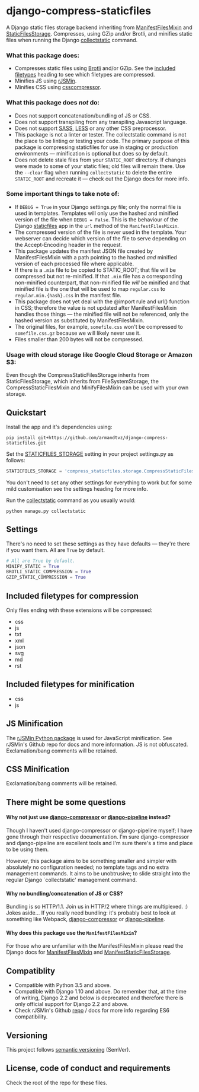 django-compress-staticfiles
===========================
A Django static files storage backend inheriting from [ManifestFilesMixin][16]
and [StaticFilesStorage][12]. Compresses, using GZip and/or Brotli, and minifies
static files when running the Django [collectstatic][5] command.

### What this package does:
- Compresses static files using [Brotli][1] and/or GZip. See the [included
  filetypes][100] heading to see which filetypes are compressed.
- Minifies JS using [rJSMin][19].
- Minifies CSS using [csscompressor][6].

### What this package does *not* do:
- Does not support concatenation/bundling of JS or CSS.
- Does not support transpiling from any transpiling Javascript language.
- Does not support [SASS][13], [LESS][14] or any other CSS preprocessor.
- This package is not a linter or tester. The collectstatic command is not the
  place to be linting or testing your code. The primary purpose of this package
  is compressing staticfiles for use in staging or production environments —
  minification is optional but does so by default.
- Does not delete stale files from your `STATIC_ROOT` directory. If changes were
  made to some of your static files; old files will remain there. Use the
  `--clear` flag when running `collectstatic` to delete the entire `STATIC_ROOT`
  and recreate it — check out the Django docs for more info.

### Some important things to take note of:
- If `DEBUG = True` in your Django settings.py file; only the normal file
  is used in templates. Templates will only use the hashed and minified
  version of the file when `DEBUG = False`. This is the behaviour of the Django
  [staticfiles][15] app in the `url` method of the `ManifestFilesMixin`.
- The compressed version of the file is never used in the template. Your
  webserver can decide which version of the file to serve depending on the
  Accept-Encoding header in the request.
- This package updates the manifest JSON file created by ManifestFilesMixin
  with a path pointing to the hashed *and* minified version of each processed
  file where applicable.
- If there is a `.min` file to be copied to STATIC_ROOT; that file will be
  compressed but not re-minified. If that `.min` file has a corresponding
  non-minified counterpart, that non-minified file *will* be minified and
  that minified file is the one that will be used to map `regular.css` to
  `regular.min.{hash}.css` in the manifest file.
- This package does not yet deal with the @import rule and url() function in
  CSS; therefore the value is not updated after ManifestFilesMixin handles those
  things — the minified file will not be referenced, only the hashed version as
  substituted by ManifestFilesMixin.
- The original files, for example, `somefile.css` won't be compressed
  to `somefile.css.gz` because we will likely never use it.
- Files smaller than 200 bytes will not be compressed.

### Usage with cloud storage like Google Cloud Storage or Amazon S3:
Even though the CompressStaticFilesStorage inherits from StaticFilesStorage,
which inherits from FileSystemStorage, the CompressStaticFilesMixin and
MinifyFilesMixin can be used with your own storage.


Quickstart
----------
Install the app and it's dependencies using:
```
pip install git+https://github.com/armandtvz/django-compress-staticfiles.git
```

Set the [STATICFILES_STORAGE][4] setting in your project settings.py as follows:
```python
STATICFILES_STORAGE = 'compress_staticfiles.storage.CompressStaticFilesStorage'
```
You don't need to set any other settings for everything to work but for some
mild customisation see the settings heading for more info.

Run the [collectstatic][5] command as you usually would:
```
python manage.py collectstatic
```


Settings
--------
There's no need to set these settings as they have defaults — they're there
if you want them. All are `True` by default.
```python
# All are True by default.
MINIFY_STATIC = True
BROTLI_STATIC_COMPRESSION = True
GZIP_STATIC_COMPRESSION = True
```


Included filetypes for compression
----------------------------------
Only files ending with these extensions will be compressed:
- css
- js
- txt
- xml
- json
- svg
- md
- rst


Included filetypes for minification
-----------------------------------
- css
- js


JS Minification
---------------
The [rJSMin Python package][19] is used for JavaScript minification. See
rJSMin's Github repo for docs and more information. JS is not obfuscated.
Exclamation/bang comments will be retained.


CSS Minification
----------------
Exclamation/bang comments will be retained.


There might be some questions
-----------------------------
#### Why not just use [django-compressor][10] or [django-pipeline][11] instead?
Though I haven't used django-compressor or django-pipeline myself; I have gone
through their respective documentation. I'm sure django-compressor and
django-pipeline are excellent tools and I'm sure there's a time and place to be
using them.

However, this package aims to be something smaller and simpler with
absolutely no configuration needed; no template tags and no extra management
commands. It aims to be unobtrusive; to slide straight into the regular Django
`collectstatic' management command.

#### Why no bundling/concatenation of JS or CSS?
Bundling is so HTTP/1.1. Join us in HTTP/2 where things are multiplexed. :)
Jokes aside... If you really need bundling: it's probably best to look at
something like Webpack, [django-compressor][10] or [django-pipeline][11].

#### Why does this package use the `ManifestFilesMixin`?
For those who are unfamiliar with the ManifestFilesMixin please read the
Django docs for [ManifestFilesMixin][16] and [ManifestStaticFilesStorage][3].


Compatiblity
------------
- Compatible with Python 3.5 and above.
- Compatible with Django 1.10 and above. Do remember that, at the time of
  writing, Django 2.2 and below is deprecated and therefore there is only
  official support for Django 2.2 and above.
- Check rJSMin's Github [repo][19] / docs for more info regarding ES6
  compatibility.


Versioning
----------
This project follows [semantic versioning][20] (SemVer).


License, code of conduct and requirements
-----------------------------------------
Check the root of the repo for these files.



[//]: # (Links)

[1]: https://github.com/google/brotli
[2]: https://developers.google.com/closure/compiler
[3]: https://docs.djangoproject.com/en/stable/ref/contrib/staticfiles/#manifeststaticfilesstorage
[4]: https://docs.djangoproject.com/en/stable/ref/settings/#std:setting-STATICFILES_STORAGE
[5]: https://docs.djangoproject.com/en/stable/ref/contrib/staticfiles/#collectstatic
[6]: https://github.com/sprymix/csscompressor
[7]: https://terser.org/
[8]: https://github.com/douglascrockford/JSMin
[9]: https://github.com/yui/yuicompressor
[10]: https://github.com/django-compressor/django-compressor
[11]: https://github.com/jazzband/django-pipeline
[12]: https://docs.djangoproject.com/en/stable/ref/contrib/staticfiles/#staticfilesstorage
[13]: https://sass-lang.com/
[14]: http://lesscss.org/
[15]: https://docs.djangoproject.com/en/stable/ref/contrib/staticfiles/#static-file-development-view
[16]: https://docs.djangoproject.com/en/stable/ref/contrib/staticfiles/#manifestfilesmixin
[17]: https://github.com/google/closure-compiler
[18]: https://developers.google.com/closure/compiler/docs/limitations
[19]: https://github.com/ndparker/rjsmin
[20]: https://semver.org/

[100]: /#included-filetypes-for-compression
